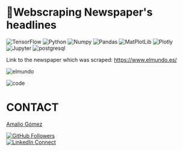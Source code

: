 # 📑Webscraping Newspaper's headlines
![TensorFlow](https://img.shields.io/badge/TensorFlow-%23FF6F00.svg?style=for-the-badge&logo=TensorFlow&logoColor=white)
![Python](https://img.shields.io/badge/Python-100000?style=flat&logo=python&logoColor=FFFFFF&labelColor=5C5C5C&color=3776AB)
![Numpy](https://img.shields.io/badge/NumPy-100000?style=flat&logo=Numpy&logoColor=FFFFFF&labelColor=5C5C5C&color=013243)
![Pandas](https://img.shields.io/badge/Pandas-100000?style=flat&logo=Pandas&logoColor=FFFFFF&labelColor=5C5C5C&color=150458)
![MatPlotLib](https://img.shields.io/badge/MatPlotLib-100000?style=flat&logo=LOT-Polish-Airlines&logoColor=FFFFFF&labelColor=5C5C5C&color=E4637C)
![Plotly](https://img.shields.io/badge/Plotly-100000?style=flat&logo=Plotly&logoColor=FFFFFF&labelColor=5C5C5C&color=3F4F75)
![Jupyter](https://img.shields.io/badge/Jupyter-100000?style=flat&logo=Jupyter&logoColor=FFFFFF&labelColor=5C5C5C&color=F37626)
![postgresql](https://img.shields.io/badge/SQL-100000?style=flat&logo=postgresql&logoColor=FFFFFF&labelColor=5C5C5C&color=CC2927)


Link to the newspaper which was scraped:  https://www.elmundo.es/


![elmundo](https://i.postimg.cc/HxLVpmrP/elmundo.png)


![code](https://i.postimg.cc/vBLFSxYJ/code.png)


# CONTACT
[Amalio Gómez](https://amaliogomezlopez.com/)

[![GitHub Followers](https://img.shields.io/github/followers/amaliogomezlopez?style=social)](https://github.com/amaliogomezlopez)  
[![LinkedIn Connect](https://img.shields.io/badge/LinkedIn-Connect-blue?style=social&logo=linkedin)](https://www.linkedin.com/in/amaliogomezlopez/)